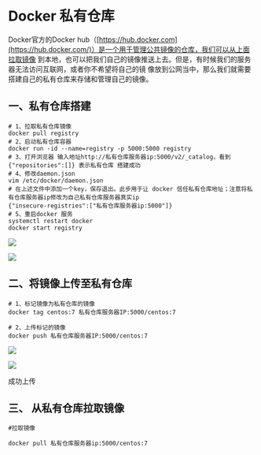 # Docker 私有仓库

Docker官方的Docker hub（[https://hub.docker.com](https://hub.docker.com/)）是一个用于管理公共镜像的仓库，我们可以从上面拉取镜像 到本地，也可以把我们自己的镜像推送上去。但是，有时候我们的服务器无法访问互联网，或者你不希望将自己的镜 像放到公网当中，那么我们就需要搭建自己的私有仓库来存储和管理自己的镜像。

## 一、私有仓库搭建

```shell
# 1、拉取私有仓库镜像 
docker pull registry
# 2、启动私有仓库容器 
docker run -id --name=registry -p 5000:5000 registry
# 3、打开浏览器 输入地址http://私有仓库服务器ip:5000/v2/_catalog，看到{"repositories":[]} 表示私有仓库 搭建成功
# 4、修改daemon.json   
vim /etc/docker/daemon.json    
# 在上述文件中添加一个key，保存退出。此步用于让 docker 信任私有仓库地址；注意将私有仓库服务器ip修改为自己私有仓库服务器真实ip 
{"insecure-registries":["私有仓库服务器ip:5000"]} 
# 5、重启docker 服务 
systemctl restart docker
docker start registry
```

![](https://raw.gitmirror.com/KwFruit/basic-picture-service/note-v1.0.0/img/202309221631412.png)

![](https://raw.gitmirror.com/KwFruit/basic-picture-service/note-v1.0.0/img/202309221631344.png)

## 二、将镜像上传至私有仓库

```shell
# 1、标记镜像为私有仓库的镜像
docker tag centos:7 私有仓库服务器IP:5000/centos:7

# 2、上传标记的镜像
docker push 私有仓库服务器IP:5000/centos:7
```

![](https://raw.gitmirror.com/KwFruit/basic-picture-service/note-v1.0.0/img/202309221631587.png)

![](https://raw.gitmirror.com/KwFruit/basic-picture-service/note-v1.0.0/img/202309221631096.png)

成功上传

## 三、 从私有仓库拉取镜像

```
#拉取镜像

docker pull 私有仓库服务器ip:5000/centos:7
```

